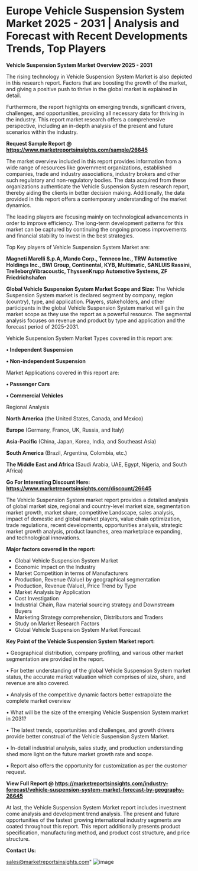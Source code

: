   # Europe Vehicle Suspension System Market 2025 - 2031 | Analysis and Forecast with Recent Developments Trends, Top Players

<Strong> Vehicle Suspension System Market Overview 2025 - 2031</strong>

The rising technology in Vehicle Suspension System Market is also depicted in this research report. Factors that are boosting the growth of the market, and giving a positive push to thrive in the global market is explained in detail.

Furthermore, the report highlights on emerging trends, significant drivers, challenges, and opportunities, providing all necessary data for thriving in the industry. This report market research offers a comprehensive perspective, including an in-depth analysis of the present and future scenarios within the industry.

<strong>Request Sample Report @ <a href=https://www.marketreportsinsights.com/sample/26645>https://www.marketreportsinsights.com/sample/26645</a></strong>

The market overview included in this report provides information from a wide range of resources like government organizations, established companies, trade and industry associations, industry brokers and other such regulatory and non-regulatory bodies. The data acquired from these organizations authenticate the Vehicle Suspension System research report, thereby aiding the clients in better decision making. Additionally, the data provided in this report offers a contemporary understanding of the market dynamics.

The leading players are focusing mainly on technological advancements in order to improve efficiency. The long-term development patterns for this market can be captured by continuing the ongoing process improvements and financial stability to invest in the best strategies.

Top Key players of Vehicle Suspension System Market are:

<strong>Magneti Marelli S.p.A, Mando Corp., Tenneco Inc., TRW Automotive Holdings Inc., BWI Group, Continental, KYB, Multimatic, SANLUIS Rassini, TrelleborgVibracoustic, ThyssenKrupp Automotive Systems, ZF Friedrichshafen</strong>

<strong><b>Global Vehicle Suspension System Market Scope and Size:</b></strong>
The Vehicle Suspension System market is declared segment by company, region (country), type, and application. Players, stakeholders, and other participants in the global Vehicle Suspension System market will gain the market scope as they use the report as a powerful resource. The segmental analysis focuses on revenue and product by type and application and the forecast period of 2025-2031.

Vehicle Suspension System Market Types covered in this report are:

<strong>• Independent Suspension

• Non-independent Suspension</strong>

Market Applications covered in this report are:

<strong>• Passenger Cars

• Commercial Vehicles</strong> 

Regional Analysis

<strong>North America</strong> (the United States, Canada, and Mexico)

<strong>Europe</strong> (Germany, France, UK, Russia, and Italy)

<strong>Asia-Pacific</strong> (China, Japan, Korea, India, and Southeast Asia)

<strong>South America</strong> (Brazil, Argentina, Colombia, etc.)

<strong>The Middle East and Africa</strong> (Saudi Arabia, UAE, Egypt, Nigeria, and South Africa)

<strong>Go For Interesting Discount Here: <a href=https://www.marketreportsinsights.com/discount/26645>https://www.marketreportsinsights.com/discount/26645</a></strong>

The Vehicle Suspension System market report provides a detailed analysis of global market size, regional and country-level market size, segmentation market growth, market share, competitive Landscape, sales analysis, impact of domestic and global market players, value chain optimization, trade regulations, recent developments, opportunities analysis, strategic market growth analysis, product launches, area marketplace expanding, and technological innovations.

<strong><b>Major factors covered in the report:</b></strong>
<ul>
  <li>Global Vehicle Suspension System Market </li>
  <li>Economic Impact on the Industry</li>
  <li>Market Competition in terms of Manufacturers</li>
  <li>Production, Revenue (Value) by geographical segmentation</li>
  <li>Production, Revenue (Value), Price Trend by Type</li>
  <li>Market Analysis by Application</li>
  <li>Cost Investigation</li>
  <li>Industrial Chain, Raw material sourcing strategy and Downstream Buyers</li>
  <li>Marketing Strategy comprehension, Distributors and Traders</li>
  <li>Study on Market Research Factors</li>
  <li>Global Vehicle Suspension System Market Forecast</li>
</ul>

<strong><b>Key Point of the Vehicle Suspension System Market report:</b></strong>

• Geographical distribution, company profiling, and various other market segmentation are provided in the report.

• For better understanding of the global Vehicle Suspension System market status, the accurate market valuation which comprises of size, share, and revenue are also covered.

• Analysis of the competitive dynamic factors better extrapolate the complete market overview

• What will be the size of the emerging Vehicle Suspension System market in 2031?

• The latest trends, opportunities and challenges, and growth drivers provide better construal of the Vehicle Suspension System Market.

• In-detail industrial analysis, sales study, and production understanding shed more light on the future market growth rate and scope.

• Report also offers the opportunity for customization as per the customer request.

<strong><b>View Full Report @ <a href=https://marketreportsinsights.com/industry-forecast/vehicle-suspension-system-market-forecast-by-geography-26645>https://marketreportsinsights.com/industry-forecast/vehicle-suspension-system-market-forecast-by-geography-26645</a></b></strong>


At last, the Vehicle Suspension System Market report includes investment come analysis and development trend analysis. The present and future opportunities of the fastest growing international industry segments are coated throughout this report. This report additionally presents product specification, manufacturing method, and product cost structure, and price structure.

<strong>Contact Us:</strong>

sales@marketreportsinsights.com"
![image](https://github.com/user-attachments/assets/6f18bad3-f0a1-421b-9264-ce98aeb4b4ea)
